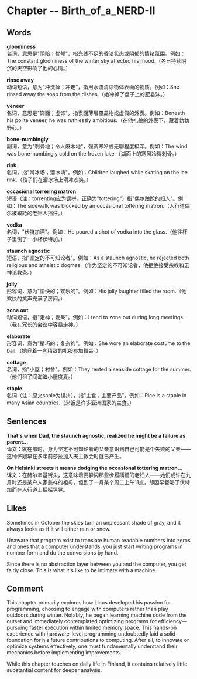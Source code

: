 # Chapter -- Birth_of_a_NERD-II

## Words
**gloominess**  
名词，意思是"阴暗；忧郁"，指光线不足的昏暗状态或阴郁的情绪氛围。例如：The constant gloominess of the winter sky affected his mood.（冬日持续阴沉的天空影响了他的心情。）

**rinse away**  
动词短语，意为"冲洗掉；冲走"，指用水流清除物体表面的物质。例如：She rinsed away the soap from the dishes.（她冲掉了盘子上的肥皂沫。）

**veneer**  
名词，意思是"饰面；虚饰"，指表面薄层覆盖物或虚假的外表。例如：Beneath his polite veneer, he was ruthlessly ambitious.（在他礼貌的外表下，藏着勃勃野心。）

**bone-numbingly**  
副词，意为"刺骨地；令人麻木地"，强调寒冷或无聊程度极深。例如：The wind was bone-numbingly cold on the frozen lake.（湖面上的寒风冷得刺骨。）

**rink**  
名词，指"滑冰场；溜冰场"。例如：Children laughed while skating on the ice rink.（孩子们在溜冰场上滑冰欢笑。）

**occasional torrering matron**  
短语（注：torrenting应为误拼，正确为"tottering"）指"偶尔踉跄的妇人"。例如：The sidewalk was blocked by an occasional tottering matron.（人行道偶尔被踉跄的老妇人挡住。）

**vodka**  
名词，"伏特加酒"。例如：He poured a shot of vodka into the glass.（他往杯子里倒了一小杯伏特加。）

**staunch agnostic**  
短语，指"坚定的不可知论者"。例如：As a staunch agnostic, he rejected both religious and atheistic dogmas.（作为坚定的不可知论者，他拒绝接受宗教和无神论教条。）

**jolly**  
形容词，意为"愉快的；欢乐的"。例如：His jolly laughter filled the room.（他欢快的笑声充满了房间。）

**zone out**  
动词短语，指"走神；发呆"。例如：I tend to zone out during long meetings.（我在冗长的会议中容易走神。）

**elaborate**  
形容词，意为"精巧的；复杂的"。例如：She wore an elaborate costume to the ball.（她穿着一套精致的礼服参加舞会。）

**cottage**  
名词，指"小屋；村舍"。例如：They rented a seaside cottage for the summer.（他们租了间海滨小屋度夏。）

**staple**  
名词（注：原文saple为误拼），指"主食；主要产品"。例如：Rice is a staple in many Asian countries.（米饭是许多亚洲国家的主食。）

## Sentences
**That's when Dad, the staunch agnostic, realized he might be a failure as parent...**  
译文：就在那时，身为坚定不可知论者的父亲意识到自己可能是个失败的父亲——这种怀疑早在多年前莎拉加入天主教会时就已产生。

**On Helsinki streets it means dodging the occasional tottering matron...**  
译文：在赫尔辛基街头，这意味着要躲闪那些步履蹒跚的老妇人——她们或许在九月时还是某户人家慈祥的祖母，但到了一月某个周二上午11点，却因早餐喝了伏特加而在人行道上摇摇晃晃。

## Likes
Sometimes in October the skies turn an unpleasant shade of gray, and it always looks as if it will either rain or snow. 

Unaware that program exist to translate human readable numbers into zeros and ones that a computer understands, you just start writing programs in number form and do the conversions by hand.

Since there is no abstraction layer between you and the computer, you get fairly close. This is what it's like to be intimate with a machine. 

## Comment 
This chapter primarily explores how Linus developed his passion for programming, choosing to engage with computers rather than play outdoors during winter. Notably, he began learning machine code from the outset and immediately contemplated optimizing programs for efficiency—pursuing faster execution within limited memory space. This hands-on experience with hardware-level programming undoubtedly laid a solid foundation for his future contributions to computing. After all, to innovate or optimize systems effectively, one must fundamentally understand their mechanics before implementing improvements.  

While this chapter touches on daily life in Finland, it contains relatively little substantial content for deeper analysis.
